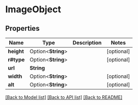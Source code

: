 # ImageObject

## Properties

Name | Type | Description | Notes
------------ | ------------- | ------------- | -------------
**height** | Option<**String**> |  | [optional]
**r#type** | Option<**String**> |  | [optional]
**url** | **String** |  | 
**width** | Option<**String**> |  | [optional]
**alt** | Option<**String**> |  | [optional]

[[Back to Model list]](../README.md#documentation-for-models) [[Back to API list]](../README.md#documentation-for-api-endpoints) [[Back to README]](../README.md)


